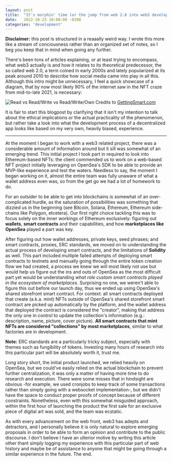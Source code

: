 ```yaml
---
layout: post
title:  "It's morphin' time (or the jump from web 2.0 into web3 development)"
date:   2022-10-23 10:00:00 -0300
categories: 'development'
---
```


**Disclaimer:** this post is structured in a reaaally weird way. I wrote this more like a stream of conciousness rather than an organized set of notes, so I beg you keep that in mind when going any further.

There's been tons of articles explaining, or at least trying to encompass, what web3 actually is and how it relates to its theoretical predecessor, the so called web 2.0, a term coined in early 2000s and lately popularized at its peak around 2010 to describe how social media came into play in all this. Although this intro might be unnecessary, I feel a quick showcase of a diagram, that by now most likely 90% of the internet saw in the NFT craze from mid-to-late 2021, is necessary:

![Read vs Read/Write vs Read/Write/Own](https://www.gettingsmart.com/wp-content/uploads/2022/08/4ba40746-3ea0-42f3-8561-14cc1856e59e_D0PzD9bppJkDwgCzWr4D6R_02NhLazwsWVpN9BUL_K0L0qBTrhen0lsbe_CObfxkhZ3mHiGFNaB1MIX61dGxtb2BrH3kZNPVu4SjGeOuR0mGnFPOeMyRJnxTedvaBXauSbHtc30eFvSIqGnocae0t8s.png)
Credits to [GettingSmart.com](https://www.gettingsmart.com/2022/08/17/three-ways-web3-will-change-education-for-good/)

It is fair to start this blogpost by clarifying that it isn't my intention to talk about the ethical implications or the actual practicality of the phenomenon, but rather take a look into what the development process of a decentralized app looks like based on my very own, heavily biased, experience.

---

At the moment I began to work with a web3 related project, there was a considerable amount of information around but it sill was somewhat of an emerging trend. This initial project I took part in required to look into Ethereum-based NFTs: the client commended us to work on a web-based NFT project initially leveraging on OpenSea's SDK to be able to provide an MVP-like experience and test the waters. Needless to say, the moment I began working on it, almost the entire team was fully unaware of what a wallet address even was, so from the get go we had a lot of homework to do.

For an outsider to be able to get into blockchains is somewhat of an over-complicated hurdle, as the saturation of possibilities was something that dizzied us in the beginning (see Bitcoin, Solana, Ethereum, Ethereum side-chains like Polygon, etcetera). Our first right choice tackling this was to focus solely on the inner workings of Ethereum exclusively: figuring out **wallets**, **smart contracts** and their capabilities, and how **marketplaces like OpenSea** played a part was key.

After figuring out how wallet addresses, private keys, seed phrases; and smart contracts, proxies, ERC standards, we moved on to understanding the actual process of developing smart contracts, and the limitations of **Solidity** as well. This part included multiple failed attempts of deploying smart contracts to testnets and manually going through the entire token creation flow we had created, a process we knew we will most likely not use but would help us figure out the ins and outs of OpenSea as the most difficult part yet would be understanding *what role custom smart contracts played in the ecosystem of marketplaces*. Surprising no one, we weren't able to figure this out before our launch day, thus we ended up using OpenSea's shared storefront smart contract. For context: all smart contracts deployed that create (a.k.a. mint) NFTs outside of OpenSea's shared storefront smart contract are picked up automatically by the platform, and the wallet address that deployed the contract is considered the "creator", making that address the only one in control to update the collection's information (e.g.: description, name, picture, cover picture). **All smart contracts that mint NFTs are considered "collections" by most marketplaces**, similar to what factories are in development.

**Note:** ERC standards are a particularly tricky subject, especially with themes such as fungibility of tokens. Investing many hours of research into this particular part will be absolutely worth it, trust me.

Long story short, the initial product launched, we relied heavily on OpenSea, but we could've easily relied on the actual blockchain to prevent further centralization, it was only a matter of having more time to do research and execution. There were some misses that in hindsight are obvious -for example, we used cronjobs to keep track of some transactions rather than simply going with a websocket implementation-, but we didn't have the space to conduct proper proofs of concept because of different constraints. Nonetheless, even with this somewhat misguided approach, within the first hour of launching the product the first sale for an exclusive piece of digital art was sold, and the team was ecstatic.

As with every advancement on the web front, web3 has adepts and detractors, and I personally believe it is only natural to explore emerging proposals in order to be able to form an opinion and contribute to the public discourse. I don't believe I have an ulterior motive by writing this article other thant simply logging my experience with this particular part of web history and maybe be of assistance to anyone that might be going through a similar experience in the future. The end.